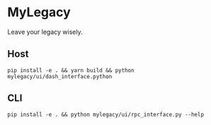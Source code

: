 # MyLegacy

Leave your legacy wisely.

## Host

`pip install -e . && yarn build && python mylegacy/ui/dash_interface.python`

## CLI

`pip install -e . && python mylegacy/ui/rpc_interface.py --help`
